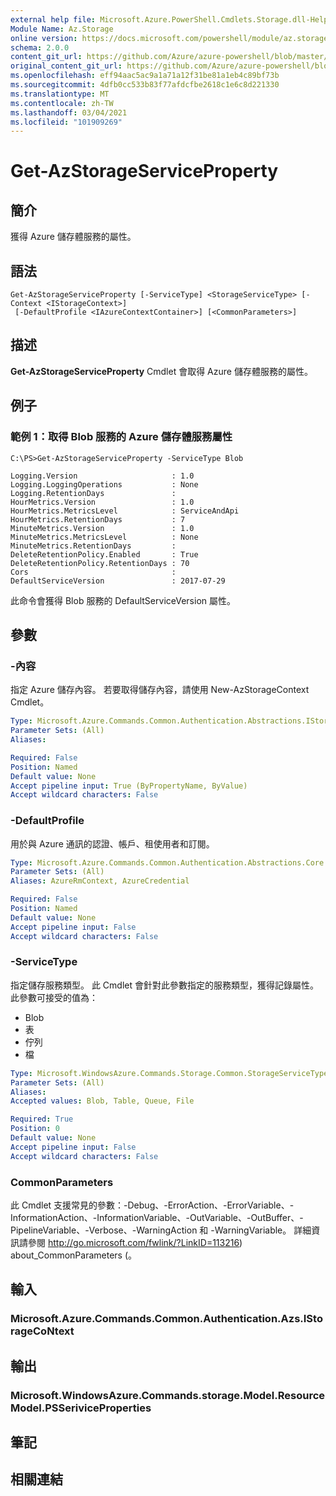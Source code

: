 ```yaml
---
external help file: Microsoft.Azure.PowerShell.Cmdlets.Storage.dll-Help.xml
Module Name: Az.Storage
online version: https://docs.microsoft.com/powershell/module/az.storage/get-azstorageserviceproperty
schema: 2.0.0
content_git_url: https://github.com/Azure/azure-powershell/blob/master/src/Storage/Storage.Management/help/Get-AzStorageServiceProperty.md
original_content_git_url: https://github.com/Azure/azure-powershell/blob/master/src/Storage/Storage.Management/help/Get-AzStorageServiceProperty.md
ms.openlocfilehash: eff94aac5ac9a1a71a12f31be81a1eb4c89bf73b
ms.sourcegitcommit: 4dfb0cc533b83f77afdcfbe2618c1e6c8d221330
ms.translationtype: MT
ms.contentlocale: zh-TW
ms.lasthandoff: 03/04/2021
ms.locfileid: "101909269"
---
```

# Get-AzStorageServiceProperty

## 簡介
獲得 Azure 儲存體服務的屬性。

## 語法

```
Get-AzStorageServiceProperty [-ServiceType] <StorageServiceType> [-Context <IStorageContext>]
 [-DefaultProfile <IAzureContextContainer>] [<CommonParameters>]
```

## 描述
**Get-AzStorageServiceProperty** Cmdlet 會取得 Azure 儲存體服務的屬性。

## 例子

### 範例 1：取得 Blob 服務的 Azure 儲存體服務屬性
```
C:\PS>Get-AzStorageServiceProperty -ServiceType Blob

Logging.Version                     : 1.0
Logging.LoggingOperations           : None
Logging.RetentionDays               : 
HourMetrics.Version                 : 1.0
HourMetrics.MetricsLevel            : ServiceAndApi
HourMetrics.RetentionDays           : 7
MinuteMetrics.Version               : 1.0
MinuteMetrics.MetricsLevel          : None
MinuteMetrics.RetentionDays         : 
DeleteRetentionPolicy.Enabled       : True
DeleteRetentionPolicy.RetentionDays : 70
Cors                                : 
DefaultServiceVersion               : 2017-07-29
```

此命令會獲得 Blob 服務的 DefaultServiceVersion 屬性。

## 參數

### -內容
指定 Azure 儲存內容。
若要取得儲存內容，請使用 New-AzStorageContext Cmdlet。

```yaml
Type: Microsoft.Azure.Commands.Common.Authentication.Abstractions.IStorageContext
Parameter Sets: (All)
Aliases:

Required: False
Position: Named
Default value: None
Accept pipeline input: True (ByPropertyName, ByValue)
Accept wildcard characters: False
```

### -DefaultProfile
用於與 Azure 通訊的認證、帳戶、租使用者和訂閱。

```yaml
Type: Microsoft.Azure.Commands.Common.Authentication.Abstractions.Core.IAzureContextContainer
Parameter Sets: (All)
Aliases: AzureRmContext, AzureCredential

Required: False
Position: Named
Default value: None
Accept pipeline input: False
Accept wildcard characters: False
```

### -ServiceType
指定儲存服務類型。
此 Cmdlet 會針對此參數指定的服務類型，獲得記錄屬性。
此參數可接受的值為：
- Blob 
- 表
- 佇列
- 檔

```yaml
Type: Microsoft.WindowsAzure.Commands.Storage.Common.StorageServiceType
Parameter Sets: (All)
Aliases:
Accepted values: Blob, Table, Queue, File

Required: True
Position: 0
Default value: None
Accept pipeline input: False
Accept wildcard characters: False
```

### CommonParameters
此 Cmdlet 支援常見的參數：-Debug、-ErrorAction、-ErrorVariable、-InformationAction、-InformationVariable、-OutVariable、-OutBuffer、-PipelineVariable、-Verbose、-WarningAction 和 -WarningVariable。 詳細資訊請參閱 http://go.microsoft.com/fwlink/?LinkID=113216) about_CommonParameters (。

## 輸入

### Microsoft.Azure.Commands.Common.Authentication.Azs.IStorageCoNtext

## 輸出

### Microsoft.WindowsAzure.Commands.storage.Model.ResourceModel.PSSeriviceProperties

## 筆記

## 相關連結
